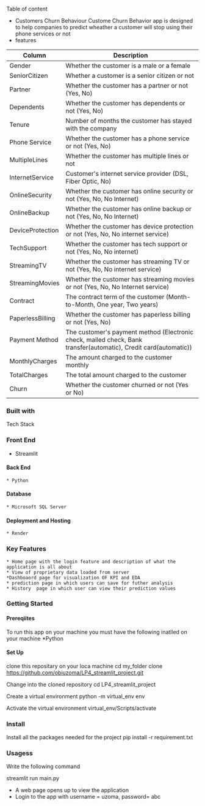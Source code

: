 Table of content

* Customers Churn Behaviour
Custome Churn Behavior app is  designed to help companies  to predict wheather a customer will stop using  their phone services or not
* features


| Column           | Description                                           |
|------------------|-------------------------------------------------------|
| Gender           | Whether the customer is a male or a female            |
| SeniorCitizen    | Whether a customer is a senior citizen or not          |
| Partner          | Whether the customer has a partner or not (Yes, No)   |
| Dependents       | Whether the customer has dependents or not (Yes, No)  |
| Tenure           | Number of months the customer has stayed with the company |
| Phone Service    | Whether the customer has a phone service or not (Yes, No) |
| MultipleLines    | Whether the customer has multiple lines or not        |
| InternetService  | Customer's internet service provider (DSL, Fiber Optic, No) |
| OnlineSecurity   | Whether the customer has online security or not (Yes, No, No Internet) |
| OnlineBackup     | Whether the customer has online backup or not (Yes, No, No Internet) |
| DeviceProtection | Whether the customer has device protection or not (Yes, No, No internet service) |
| TechSupport      | Whether the customer has tech support or not (Yes, No, No internet) |
| StreamingTV      | Whether the customer has streaming TV or not (Yes, No, No internet service) |
| StreamingMovies  | Whether the customer has streaming movies or not (Yes, No, No Internet service) |
| Contract         | The contract term of the customer (Month-to-Month, One year, Two years) |
| PaperlessBilling | Whether the customer has paperless billing or not (Yes, No) |
| Payment Method   | The customer's payment method (Electronic check, mailed check, Bank transfer(automatic), Credit card(automatic)) |
| MonthlyCharges   | The amount charged to the customer monthly            |
| TotalCharges     | The total amount charged to the customer              |
| Churn            | Whether the customer churned or not (Yes or No)       |

### Built with
 Tech Stack
 ### Front End
* Streamlit
#### Back End
    * Python
#### Database
    * Microsoft SQL Server
#### Deployment and Hosting
    * Render
### Key Features
    * Home page with the login feature and description of what the application is all about
    * View of proprietary data loaded from server
    *Dashboaord page for visualization OF KPI and EDA
    * prediction page in which users can save for futher analysis
    * History  page in which user can view their prediction values
### Getting Started
#### Prereqiites
To run this app on your machine you must have the following inatlled on your machine
    *Python
#### Set Up 
clone this repositary on your loca machine
cd my_folder
clone https://github.com/obiuzoma/LP4_streamlit_project.git

Change into the cloned repository
cd LP4_streamlit_project

Create a virtual environment
python -m virtual_env env

Activate the virtual environment
virtual_env/Scripts/activate

### Install

Install all the packages needed for the project
pip install -r requirement.txt

### Usagess
Write the following command

streamlit run main.py

* A web page opens up to view the application
* Login to the app with username = uzoma, password= abc



